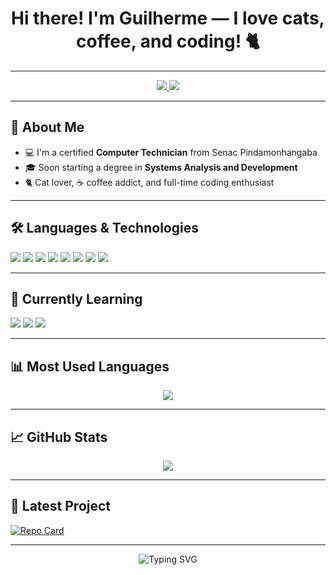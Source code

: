 <h1 align="center">Hi there! I'm Guilherme — I love cats, coffee, and coding! 🐈</h1>

---

<p align="center">
  <a href="https://linkedin.com/in/guilherme-jrodrigues">
    <img src="https://img.shields.io/badge/LinkedIn-8A2BE2?style=for-the-badge&logo=linkedin&logoColor=white"/>
  </a>
  <a href="mailto:josrodriguesguilherme@gmail.com">
    <img src="https://img.shields.io/badge/Gmail-8A2BE2?style=for-the-badge&logo=gmail&logoColor=white"/>
  </a>
</p>

---

## 🧠 About Me

- 💻 I'm a certified **Computer Technician** from Senac Pindamonhangaba  
- 🎓 Soon starting a degree in **Systems Analysis and Development**  
- 🐈 Cat lover, ☕ coffee addict, and full-time coding enthusiast  

---

## 🛠️ Languages & Technologies

<p>
  <img src="https://img.shields.io/badge/C%23-8A2BE2?style=for-the-badge&logo=c-sharp&logoColor=white"/>
  <img src="https://img.shields.io/badge/HTML-8A2BE2?style=for-the-badge&logo=html5&logoColor=white"/>
  <img src="https://img.shields.io/badge/CSS-8A2BE2?style=for-the-badge&logo=css3&logoColor=white"/>
  <img src="https://img.shields.io/badge/JavaScript-8A2BE2?style=for-the-badge&logo=javascript&logoColor=white"/>
  <img src="https://img.shields.io/badge/PHP-8A2BE2?style=for-the-badge&logo=php&logoColor=white"/>
  <img src="https://img.shields.io/badge/Bootstrap-8A2BE2?style=for-the-badge&logo=bootstrap&logoColor=white"/>
  <img src="https://img.shields.io/badge/MySQL-8A2BE2?style=for-the-badge&logo=mysql&logoColor=white"/>
  <img src="https://img.shields.io/badge/WordPress-8A2BE2?style=for-the-badge&logo=wordpress&logoColor=white"/>
</p>

---

## 🚧 Currently Learning

<p>
  <img src="https://img.shields.io/badge/React-8A2BE2?style=for-the-badge&logo=react&logoColor=61DAFB"/>
  <img src="https://img.shields.io/badge/Laravel-8A2BE2?style=for-the-badge&logo=laravel&logoColor=white"/>
  <img src="https://img.shields.io/badge/Node.js-8A2BE2?style=for-the-badge&logo=node.js&logoColor=white"/>
</p>

---

## 📊 Most Used Languages

<p align="center">
  <img src="https://github-readme-stats.vercel.app/api/top-langs/?username=guirdgrs&layout=compact&bg_color=0f0c29,302b63,7b4397&title_color=DA70D6&text_color=ffffff" />
</p>

---

## 📈 GitHub Stats

<p align="center">
  <img src="https://github-readme-stats.vercel.app/api?username=guirdgrs&show_icons=true&theme=dark&bg_color=0f0c29,302b63,7b4397&border_color=8A2BE2&icon_color=DA70D6&title_color=DA70D6&text_color=ffffff" />
</p>

---

## 🚀 Latest Project

[![Repo Card](https://github-readme-stats.vercel.app/api/pin/?username=guirdgrs&repo=readify&bg_color=0f0c29,302b63,7b4397&border_color=8A2BE2&title_color=DA70D6&text_color=ffffff&icon_color=DDA0DD)](https://github.com/guirdgrs/readify)

---

<p align="center">
  <img src="https://readme-typing-svg.herokuapp.com?font=Fira+Code&weight=500&size=20&pause=1000&color=DA70D6&center=true&vCenter=true&width=435&lines=Thanks+for+visiting!+;Let's+build+something+amazing+%F0%9F%9A%80" alt="Typing SVG" />
</p>
